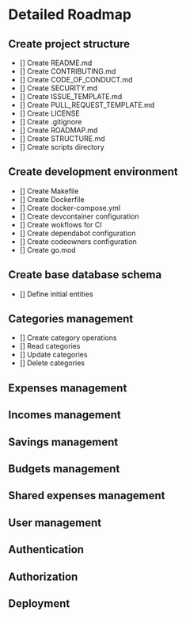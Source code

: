 # Detailed Roadmap

## Create project structure

- [] Create README.md
- [] Create CONTRIBUTING.md
- [] Create CODE_OF_CONDUCT.md
- [] Create SECURITY.md
- [] Create ISSUE_TEMPLATE.md
- [] Create PULL_REQUEST_TEMPLATE.md
- [] Create LICENSE
- [] Create .gitignore
- [] Create ROADMAP.md
- [] Create STRUCTURE.md
- [] Create scripts directory

## Create development environment

- [] Create Makefile
- [] Create Dockerfile
- [] Create docker-compose.yml
- [] Create devcontainer configuration
- [] Create wokflows for CI
- [] Create dependabot configuration
- [] Create codeowners configuration
- [] Create go.mod

## Create base database schema

- [] Define initial entities

## Categories management

- [] Create category operations
- [] Read categories
- [] Update categories
- [] Delete categories

## Expenses management

## Incomes management

## Savings management

## Budgets management

## Shared expenses management

## User management

## Authentication

## Authorization

## Deployment
